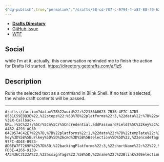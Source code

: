 ```yaml
---
{"dg-publish":true,"permalink":"/drafts/58-cd-787-c-9794-4-a87-80-f9-622-e88-b559-f6/","dgHomeLink":true,"dgPassFrontmatter":false}
---
```


- [**Drafts Directory**](https://directory.getdrafts.com/a/1z5)
- [GitHub Issue](https://github.com/extratone/drafts/issues/50)
- [WTF](https://davidblue.wtf/drafts/58CD787C-9794-4A87-80F9-622E88B559F6.html)

## Social

while I’m at it, actually, this conversation reminded me to finish the action for Drafts I’d started. https://directory.getdrafts.com/a/1z5

## Description

Runs the selected text as a command in Blink Shell. If no text is selected, the whole draft contents will be passed.

---
```
drafts://action?data=%7B%22uuid%22:%22136A0623-7B3B-4F7C-A7D5-8531C59EBB3E%22,%22steps%22:%5B%7B%22platforms%22:3,%22data%22:%7B%22script%22:%22%5C/%5C/%20setup%20and%20request%20credentials%5Cr%5Cnlet%20credential%20%3D%20Credential.create(%5C%22Blink%5C%22,%20%5C%22Enter%20your%20local%20Blink%20URL%20Key%20(found%20in%20Settings-%3EX-Callback-URL.)%5C%22);%5Cr%5Cn%5Cr%5Cncredential.addPasswordField(%5C%22key%5C%22,%20%5C%22Blink%20URL%20Key%5C%22);%5Cr%5Cncredential.authorize();%5Cr%5Cn%5Cr%5Cnconst%20key%20%3D%20credential.getValue(%5C%22key%5C%22);%5Cn%5Cndraft.setTemplateTag(%5C%22urlkey%5C%22,%20key);%22,%22allowAsync%22:%22false%22%7D,%22type%22:%22script%22,%22isEnabled%22:true,%22uuid%22:%2298D8ADB2-A4B2-4293-AC30-84E0574C42E7%22%7D,%7B%22platforms%22:1,%22data%22:%7B%22template%22:%22blinkshell:%5C/%5C/run?key%3D%5B%5Burlkey%5D%5D%26cmd%3D%5B%5Bselection%5D%5D%22,%22encodeTags%22:%22true%22,%22useSafari%22:%22false%22%7D,%22type%22:%22url%22,%22isEnabled%22:true,%22uuid%22:%2296776ACB-97FC-4D4E-B9E3-8D6EA7F7269F%22%7D%5D,%22backingPlatforms%22:3,%22shortName%22:%22%22,%22shouldConfirm%22:false,%22disposition%22:0,%22keyCommand%22:%7B%22optionKey%22:false,%22input%22:%22B%22,%22controlKey%22:true,%22commandKey%22:false,%22type%22:%22action%22,%22discoverabilityTitle%22:%22Blink%20Selection%22,%22shiftKey%22:false%7D,%22logLevel%22:1,%22groupDisposition%22:0,%22notificationType%22:2,%22tintColor%22:%22indigo%22,%22actionDescription%22:%22Runs%20the%20selected%20text%20as%20a%20command%20in%20Blink%20Shell.%20If%20no%20text%20is%20selected,%20the%20whole%20draft%20contents%20will%20be%20passed.%22,%22keyUseIcon%22:false,%22icon%22:%22action_url%22,%22visibility%22:96,%22backingIsSeparator%22:false,%22groupUUID%22:%2216A2B316-FD3E-4266-913B-4A343EC3122A%22,%22assignTags%22:%5B%5D,%22name%22:%22Blink%20Selection%22%7D
```